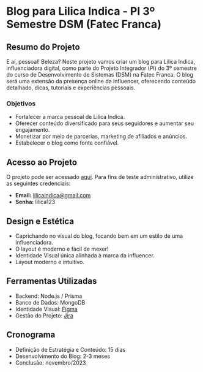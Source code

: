 # Blog para Lilica Indica - PI 3º Semestre DSM (Fatec Franca)

## Resumo do Projeto

E aí, pessoal! Beleza? Neste projeto vamos criar um blog para Lilica Indica, influenciadora digital, como parte do Projeto Integrador (PI) do 3º semestre do curso de Desenvolvimento de Sistemas (DSM) na Fatec Franca. O blog será uma extensão da presença online da influencer, oferecendo conteúdo detalhado, dicas, tutoriais e experiências pessoais.

### Objetivos

- Fortalecer a marca pessoal de Lilica Indica.
- Oferecer conteúdo diversificado para seus seguidores e aumentar seu engajamento.
- Monetizar por meio de parcerias, marketing de afiliados e anúncios.
- Estabelecer o blog como fonte confiável.

## Acesso ao Projeto

O projeto pode ser acessado [aqui](https://lnsjcf-3000.csb.app/). Para fins de teste administrativo, utilize as seguintes credenciais:

- **Email:** lilicaindica@gmail.com
- **Senha:** lilica123

## Design e Estética

- Caprichando no visual do blog, focando bem em um estilo de uma influenciadora.
- O layout é moderno e fácil de mexer!
- Identidade Visual única alinhada à marca da influencer.
- Layout moderno e intuitivo.

## Ferramentas Utilizadas

- Backend: Node.js / Prisma
- Banco de Dados: MongoDB
- Identidade Visual: [Figma](https://www.figma.com/proto/AJMeWLppkQyGSAVUHf4PIC/Lilica-Indica?page-id=0%3A1&type=design&node-id=14-1645&viewport=1774%2C426%2C0.5&t=rwPnqel6Qv4yOTzN-1&scaling=min-zoom&starting-point-node-id=14%3A1622&classId=4f7dbb19-4dfd-4431-87c0-cc36577553d5&assignmentId=0922f004-c5f9-43be-b8d4-3bbd9d02d9dd&submissionId=76924fb9-5d67-de84-f832-cb56957c1956)
- Gestão do Projeto: [Jira](https://brunarodrigues.atlassian.net/jira/software/projects/LI/boards/4/backlog)

## Cronograma

- Definição de Estratégia e Conteúdo: 15 dias
- Desenvolvimento do Blog: 2-3 meses
- Conclusão: novembro/2023
